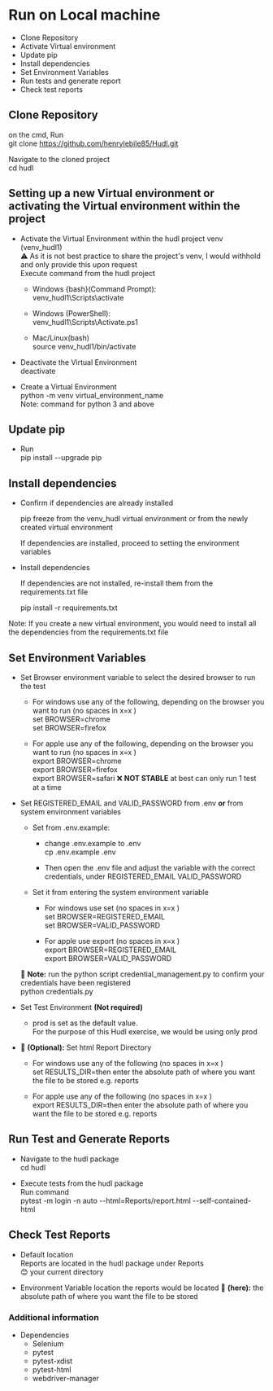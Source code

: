 # Run on Local machine
- Clone Repository  
- Activate Virtual environment  
- Update pip
- Install dependencies  
- Set Environment Variables
- Run tests and generate report 
- Check test reports  

## Clone Repository
on the cmd, Run     
git clone https://github.com/henrylebile85/Hudl.git  

Navigate to the cloned project   
cd hudl  

## Setting up a new Virtual environment or activating the Virtual environment within the project
- Activate the Virtual Environment within the hudl project venv (venv_hudl1)   
  ⚠️ As it is not best practice to share the project's venv, I would withhold and only provide this upon request  
  Execute command from the hudl project   

  - Windows {bash}(Command Prompt):    
    venv_hudl1\Scripts\activate    

  - Windows (PowerShell):    
    venv_hudl1\Scripts\Activate.ps1   

  - Mac/Linux(bash)   
    source venv_hudl1/bin/activate      

- Deactivate the Virtual Environment      
  deactivate 

- Create a Virtual Environment   
  python -m venv virtual_environment_name   
  Note: command for python 3 and above  

## Update pip 
- Run      
  pip install --upgrade pip   


## Install dependencies  
- Confirm if dependencies are already installed   

  pip freeze from the venv_hudl virtual environment or from the newly created virtual environment   
  
  If dependencies are installed, proceed to setting the environment variables  

- Install dependencies 

  If dependencies are not installed, re-install them from the requirements.txt file   

  pip install -r requirements.txt   

Note: If you create a new virtual environment, you would need to install all the dependencies from the 
requirements.txt file 

## Set Environment Variables
- Set Browser environment variable to select the desired browser to run the test 
  - For windows use any of the following, depending on the browser you want to run (no spaces in x=x )      
    set BROWSER=chrome  
    set BROWSER=firefox   

  - For apple use any of the following, depending on the browser you want to run (no spaces in x=x )     
    export BROWSER=chrome  
    export BROWSER=firefox  
    export BROWSER=safari ❌ **NOT STABLE** at best can only run 1 test at a time         

- Set REGISTERED_EMAIL and VALID_PASSWORD from .env **or** from system environment variables
  - Set from .env.example: 
    - change .env.example to .env   
      cp .env.example .env   
    
    - Then open the .env file and adjust the variable with the correct credentials, under 
      REGISTERED_EMAIL 
      VALID_PASSWORD 
  - Set it from entering the system environment variable 
    - For windows use set (no spaces in x=x )      
      set BROWSER=REGISTERED_EMAIL  
      set BROWSER=VALID_PASSWORD   

    - For apple use export (no spaces in x=x )      
      export BROWSER=REGISTERED_EMAIL   
      export BROWSER=VALID_PASSWORD   
    
  📌 **Note:** run the python script credential_management.py to confirm your credentials have been registered      
      python credentials.py   
      
- Set Test Environment **(Not required)**
  - prod is set as the default value.  
    For the purpose of this Hudl exercise, we would be using only prod  

- 📌 **(Optional):** Set html Report Directory 
  - For windows use any of the following (no spaces in x=x )      
    set RESULTS_DIR=then enter the absolute path of where you want the file to be stored e.g. reports   

  - For apple use any of the following (no spaces in x=x )   
    export RESULTS_DIR=then enter the absolute path of where you want the file to be stored e.g. reports  

## Run Test and Generate Reports  
- Navigate to the hudl package   
  cd hudl   

- Execute tests from the hudl package  
  Run command   
  pytest -m login -n auto --html=Reports/report.html --self-contained-html   

## Check Test Reports 
- Default location   
  Reports are located in the hudl package under Reports  
  😊 your current directory  

- Environment Variable location 
  the reports would be located 📌 **(here):** the absolute path of where you want the file to be stored 


### Additional information
- Dependencies 
  - Selenium 
  - pytest 
  - pytest-xdist 
  - pytest-html
  - webdriver-manager
  

  


